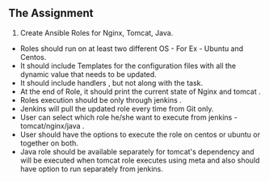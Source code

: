 ## The Assignment

 1. Create Ansible Roles for Nginx, Tomcat, Java.
 - Roles should run on at least two different OS - For Ex - Ubuntu and Centos.
 - It should include Templates for the configuration files with all the dynamic value that needs to be updated.
 - It should include handlers , but not along with the task.
 - At the end of Role, it should print the current state of Nginx and tomcat .
 - Roles execution should be only through jenkins .
 - Jenkins will pull the updated role every time from Git only.
 - User can select which role he/she want to execute from jenkins - tomcat/nginx/java .
 - User should have the options to execute the role on centos or ubuntu or together on both.
 - Java role should be available separately for tomcat's dependency and will be executed when tomcat role executes using meta and also should have option to run separately from jenkins.

